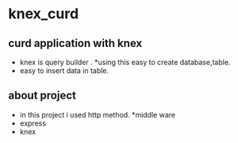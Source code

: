 # knex_curd
## curd application with knex
  * knex is query builder .
  *using this easy to create database,table.
  * easy to insert data in table.

## about project
  * in this project i used http method.
  *middle ware
  * express
  * knex
  
